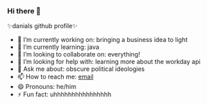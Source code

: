 ### Hi there 👋

<!--
**danialramzan/danialramzan** is a ✨ _special_ ✨ repository because its `README.md` (this file) appears on your GitHub profile.

Here are some ideas to get you started:
-->

✨danials github profile✨

- 🔭 I’m currently working on: bringing a business idea to light
- 🌱 I’m currently learning: java
- 👯 I’m looking to collaborate on: everything! 
- 🤔 I’m looking for help with: learning more about the workday api
- 💬 Ask me about: obscure political ideologies
- 📫 How to reach me: [email](mail:danialramzan@gmail.com)
- 😄 Pronouns: he/him
- ⚡ Fun fact: uhhhhhhhhhhhhhhhh

